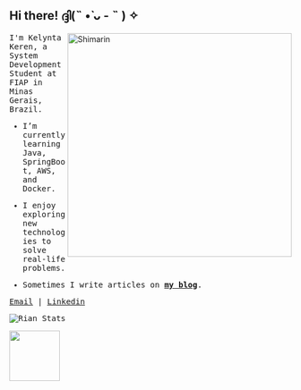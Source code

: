 ## Hi there! ദ്ദി(˵ •̀ ᴗ - ˵ ) ✧

<img align="right" width="400" alt="Shimarin" src="https://64.media.tumblr.com/501c1915d2493af0ee0a5abeb7c90191/tumblr_n8rvh4Sa2C1qzjrxco1_500.gifv"/>
<samp>
  
  I'm Kelynta Keren, a System Development Student at FIAP in Minas Gerais, Brazil.
  
  </samp>
</p>

<samp>
  
- I’m currently learning Java, SpringBoot, AWS, and Docker.
- I enjoy exploring new technologies to solve real-life problems.
- Sometimes I write articles on **[my blog](https://nerek.bearblog.dev)**.
  
  </samp>
</p>


<a href="kereneuro0x@gmail.com">Email</a> | <a href="">Linkedin</a>

![Rian Stats](https://github-readme-stats.vercel.app/api?username=nereksj&show_icons=true&bg_color=00000000&title_color=f9f9f9&text_color=f9f9f9&icon_color=f9f9f9&border_color=969393&locale=en)

<img height="90px" src="https://github-readme-stats.vercel.app/api/top-langs/?username=nereksj&layout=compact&theme=transparent&border=none&text_color=f9f9f9&title_color=f9f9f9" />


